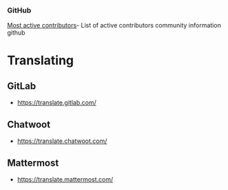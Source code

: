 
### GitHub

[Most active contributors](https://commits.top/)- List of active contributors community information github


# Translating

## GitLab

- https://translate.gitlab.com/

## Chatwoot

- https://translate.chatwoot.com/


## Mattermost


- https://translate.mattermost.com/
